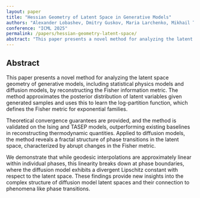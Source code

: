 ```yaml
---
layout: paper
title: "Hessian Geometry of Latent Space in Generative Models"
authors: "Alexander Lobashev, Dmitry Guskov, Maria Larchenko, Mikhail Tamm"
conference: "ICML 2025"
permalink: /papers/hessian-geometry-latent-space/
abstract: "This paper presents a novel method for analyzing the latent space geometry of generative models, including statistical physics models and diffusion models, by reconstructing the Fisher information metric. The method approximates the posterior distribution of latent variables given generated samples and uses this to learn the log-partition function, which defines the Fisher metric for exponential families. Theoretical convergence guarantees are provided, and the method is validated on the Ising and TASEP models, outperforming existing baselines in reconstructing thermodynamic quantities. Applied to diffusion models, the method reveals a fractal structure of phase transitions in the latent space, characterized by abrupt changes in the Fisher metric. We demonstrate that while geodesic interpolations are approximately linear within individual phases, this linearity breaks down at phase boundaries, where the diffusion model exhibits a divergent Lipschitz constant with respect to the latent space. These findings provide new insights into the complex structure of diffusion model latent spaces and their connection to phenomena like phase transitions."
---
```


## Abstract  
This paper presents a novel method for analyzing the latent space geometry of generative models, including statistical physics models and diffusion models, by reconstructing the Fisher information metric. The method approximates the posterior distribution of latent variables given generated samples and uses this to learn the log-partition function, which defines the Fisher metric for exponential families. 

Theoretical convergence guarantees are provided, and the method is validated on the Ising and TASEP models, outperforming existing baselines in reconstructing thermodynamic quantities. Applied to diffusion models, the method reveals a fractal structure of phase transitions in the latent space, characterized by abrupt changes in the Fisher metric. 

We demonstrate that while geodesic interpolations are approximately linear within individual phases, this linearity breaks down at phase boundaries, where the diffusion model exhibits a divergent Lipschitz constant with respect to the latent space. These findings provide new insights into the complex structure of diffusion model latent spaces and their connection to phenomena like phase transitions.
